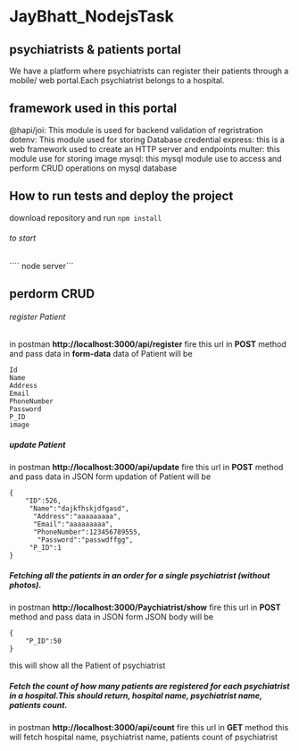 # JayBhatt_NodejsTask
## psychiatrists & patients portal
We have a platform where psychiatrists can register their patients through a mobile/ web portal.Each psychiatrist belongs to a hospital.

## framework used in this portal
@hapi/joi: This module is used for backend validation of regristration
dotenv: This module used for storing Database credential 
express: this is a web framework used to create an HTTP server and  endpoints
multer: this module use for storing image
mysql:  this mysql module use to access and perform CRUD operations on mysql database

## How to run tests and deploy the project
download repository and run
``` npm install ```
###### to start
```` node server```
## perdorm CRUD
###### register Patient
in postman **http://localhost:3000/api/register** fire this url in **POST** method
and pass data in **form-data**
data of Patient will be
```
Id
Name
Address
Email
PhoneNumber
Password
P_ID
image
```
##### update Patient
in postman **http://localhost:3000/api/update** fire this url in **POST** method
and pass data in JSON form
updation  of Patient will be
```
{
    "ID":526,
     "Name":"dajkfhskjdfgasd",
      "Address":"aaaaaaaaa", 
      "Email":"aaaaaaaaa", 
      "PhoneNumber":123456789555,
       "Password":"passwdffgg",
     "P_ID":1
}
```
##### Fetching all the patients in an order for a single psychiatrist (without photos).
in postman **http://localhost:3000/Paychiatrist/show** fire this url in **POST** method
and pass data in JSON form
JSON body will be
```
{
    "P_ID":50
}
```
this will show all the Patient of psychiatrist

##### Fetch the count of how many patients are registered for each psychiatrist in a hospital.This should return, hospital name, psychiatrist name, patients count.
in postman **http://localhost:3000/api/count** fire this url in **GET** method
this will fetch hospital name, psychiatrist name, patients count of psychiatrist
